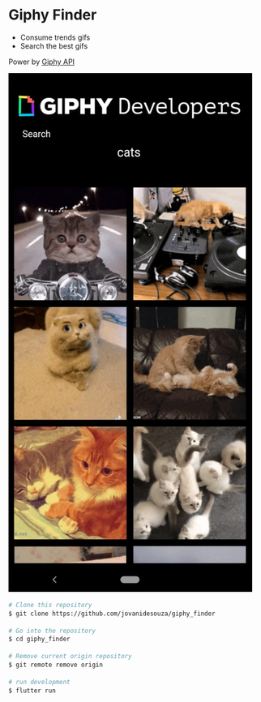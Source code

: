 
# **Giphy Finder**

- Consume trends gifs
- Search the best gifs

Power by [Giphy API](https://developers.giphy.com/)


![image](app.png)



```bash
# Clone this repository
$ git clone https://github.com/jovanidesouza/giphy_finder

# Go into the repository
$ cd giphy_finder

# Remove current origin repository
$ git remote remove origin

# run development 
$ flutter run

```
